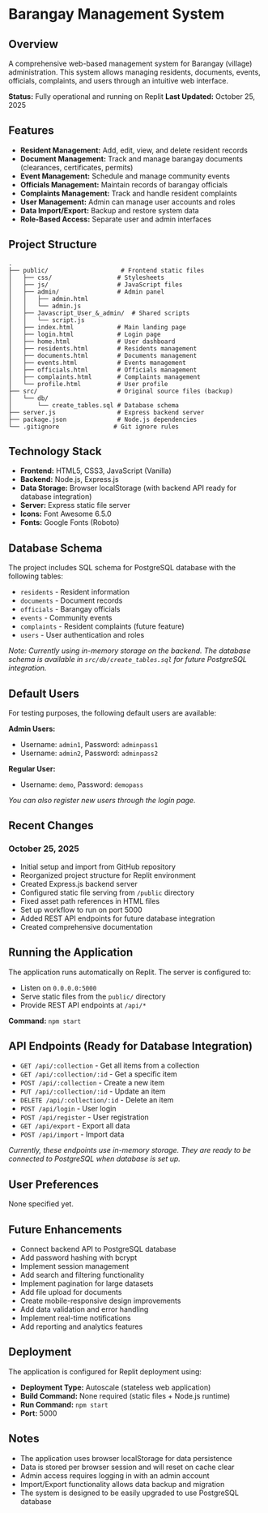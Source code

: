 # Barangay Management System

## Overview
A comprehensive web-based management system for Barangay (village) administration. This system allows managing residents, documents, events, officials, complaints, and users through an intuitive web interface.

**Status:** Fully operational and running on Replit
**Last Updated:** October 25, 2025

## Features
- **Resident Management:** Add, edit, view, and delete resident records
- **Document Management:** Track and manage barangay documents (clearances, certificates, permits)
- **Event Management:** Schedule and manage community events
- **Officials Management:** Maintain records of barangay officials
- **Complaints Management:** Track and handle resident complaints
- **User Management:** Admin can manage user accounts and roles
- **Data Import/Export:** Backup and restore system data
- **Role-Based Access:** Separate user and admin interfaces

## Project Structure
```
.
├── public/                    # Frontend static files
│   ├── css/                  # Stylesheets
│   ├── js/                   # JavaScript files
│   ├── admin/                # Admin panel
│   │   ├── admin.html
│   │   └── admin.js
│   ├── Javascript_User_&_admin/  # Shared scripts
│   │   └── script.js
│   ├── index.html            # Main landing page
│   ├── login.html            # Login page
│   ├── home.html             # User dashboard
│   ├── residents.html        # Residents management
│   ├── documents.html        # Documents management
│   ├── events.html           # Events management
│   ├── officials.html        # Officials management
│   ├── complaints.html       # Complaints management
│   └── profile.html          # User profile
├── src/                      # Original source files (backup)
│   └── db/
│       └── create_tables.sql # Database schema
├── server.js                 # Express backend server
├── package.json              # Node.js dependencies
└── .gitignore               # Git ignore rules

```

## Technology Stack
- **Frontend:** HTML5, CSS3, JavaScript (Vanilla)
- **Backend:** Node.js, Express.js
- **Data Storage:** Browser localStorage (with backend API ready for database integration)
- **Server:** Express static file server
- **Icons:** Font Awesome 6.5.0
- **Fonts:** Google Fonts (Roboto)

## Database Schema
The project includes SQL schema for PostgreSQL database with the following tables:
- `residents` - Resident information
- `documents` - Document records
- `officials` - Barangay officials
- `events` - Community events
- `complaints` - Resident complaints (future feature)
- `users` - User authentication and roles

*Note: Currently using in-memory storage on the backend. The database schema is available in `src/db/create_tables.sql` for future PostgreSQL integration.*

## Default Users
For testing purposes, the following default users are available:

**Admin Users:**
- Username: `admin1`, Password: `adminpass1`
- Username: `admin2`, Password: `adminpass2`

**Regular User:**
- Username: `demo`, Password: `demopass`

*You can also register new users through the login page.*

## Recent Changes
### October 25, 2025
- Initial setup and import from GitHub repository
- Reorganized project structure for Replit environment
- Created Express.js backend server
- Configured static file serving from `/public` directory
- Fixed asset path references in HTML files
- Set up workflow to run on port 5000
- Added REST API endpoints for future database integration
- Created comprehensive documentation

## Running the Application
The application runs automatically on Replit. The server is configured to:
- Listen on `0.0.0.0:5000`
- Serve static files from the `public/` directory
- Provide REST API endpoints at `/api/*`

**Command:** `npm start`

## API Endpoints (Ready for Database Integration)
- `GET /api/:collection` - Get all items from a collection
- `GET /api/:collection/:id` - Get a specific item
- `POST /api/:collection` - Create a new item
- `PUT /api/:collection/:id` - Update an item
- `DELETE /api/:collection/:id` - Delete an item
- `POST /api/login` - User login
- `POST /api/register` - User registration
- `GET /api/export` - Export all data
- `POST /api/import` - Import data

*Currently, these endpoints use in-memory storage. They are ready to be connected to PostgreSQL when database is set up.*

## User Preferences
None specified yet.

## Future Enhancements
- Connect backend API to PostgreSQL database
- Add password hashing with bcrypt
- Implement session management
- Add search and filtering functionality
- Implement pagination for large datasets
- Add file upload for documents
- Create mobile-responsive design improvements
- Add data validation and error handling
- Implement real-time notifications
- Add reporting and analytics features

## Deployment
The application is configured for Replit deployment using:
- **Deployment Type:** Autoscale (stateless web application)
- **Build Command:** None required (static files + Node.js runtime)
- **Run Command:** `npm start`
- **Port:** 5000

## Notes
- The application uses browser localStorage for data persistence
- Data is stored per browser session and will reset on cache clear
- Admin access requires logging in with an admin account
- Import/Export functionality allows data backup and migration
- The system is designed to be easily upgraded to use PostgreSQL database
